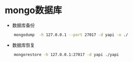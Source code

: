 # mongo数据库


- 数据库备份

```bash
    mongodump  -h 127.0.0.1 --port 27017 -d yapi -o ./  
```

- 数据库恢复

```bash
    mongorestore -h 127.0.0.1:27017 -d yapi ./yapi
```

